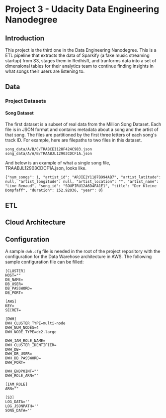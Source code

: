 # Project 3 - Udacity Data Engineering Nanodegree

## Introduction

This project is the third one in the Data Engineering Nanodegree. This is a ETL pipeline that extracts the data of Sparkify (a fake music streaming startup) from S3, stages them in Redhisft, and tranforms data into a set of dimensional tables for their analytics team to continue finding insights in what songs their users are listening to.

## Data

### Project Datasets

#### Song Dataset
The first dataset is a subset of real data from the Million Song Dataset. Each file is in JSON format and contains metadata about a song and the artist of that song. The files are partitioned by the first three letters of each song's track ID. For example, here are filepaths to two files in this dataset.

```
song_data/A/B/C/TRABCEI128F424C983.json
song_data/A/A/B/TRAABJL12903CDCF1A.json
```

And below is an example of what a single song file, TRAABJL12903CDCF1A.json, looks like.

```
{"num_songs": 1, "artist_id": "ARJIE2Y1187B994AB7", "artist_latitude": null, "artist_longitude": null, "artist_location": "", "artist_name": "Line Renaud", "song_id": "SOUPIRU12A6D4FA1E1", "title": "Der Kleine Dompfaff", "duration": 152.92036, "year": 0}
```

## ETL

## Cloud Architecture

## Configuration

A sample `dwh.cfg` file is needed in the root of the project repository with the configuration for the Data Warehose architecture in AWS. The following sample configuration file can be filled:

```
[CLUSTER]
HOST=""
DB_NAME=
DB_USER=
DB_PASSWORD=
DB_PORT=

[AWS]
KEY=
SECRET=

[DWH] 
DWH_CLUSTER_TYPE=multi-node
DWH_NUM_NODES=4
DWH_NODE_TYPE=dc2.large

DWH_IAM_ROLE_NAME=
DWH_CLUSTER_IDENTIFIER=
DWH_DB=
DWH_DB_USER=
DWH_DB_PASSWORD=
DWH_PORT=

DWH_ENDPOINT=""
DWH_ROLE_ARN=""

[IAM_ROLE]
ARN=""

[S3]
LOG_DATA=''
LOG_JSONPATH=''
SONG_DATA=''
```
